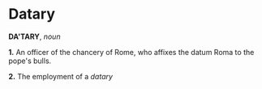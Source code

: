 # Datary

**DA'TARY**, _noun_

**1.** An officer of the chancery of Rome, who affixes the datum Roma to the pope's bulls.

**2.** The employment of a _datary_